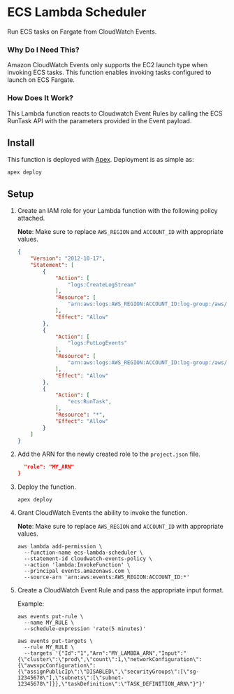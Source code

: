 # ECS Lambda Scheduler

Run ECS tasks
on Fargate
from CloudWatch Events.

### Why Do I Need This?

Amazon CloudWatch Events
only supports the EC2 launch type
when invoking ECS tasks.
This function enables
invoking tasks configured
to launch on ECS Fargate.

### How Does It Work?

This Lambda function reacts to
Cloudwatch Event Rules
by calling the ECS RunTask API
with the parameters provided
in the Event payload.

## Install

This function is deployed with
[Apex](https://apex.run).
Deployment is as simple as:

```shell
apex deploy
```

## Setup

1. Create an IAM role
for your Lambda function
with the following policy attached.

    **Note**: Make sure to replace `AWS_REGION`
    and
    `ACCOUNT_ID` with appropriate values.

    ```json
    {
        "Version": "2012-10-17",
        "Statement": [
            {
                "Action": [
                    "logs:CreateLogStream"
                ],
                "Resource": [
                    "arn:aws:logs:AWS_REGION:ACCOUNT_ID:log-group:/aws/lambda/ecs-lambda-scheduler:*"
                ],
                "Effect": "Allow"
            },
            {
                "Action": [
                    "logs:PutLogEvents"
                ],
                "Resource": [
                    "arn:aws:logs:AWS_REGION:ACCOUNT_ID:log-group:/aws/lambda/ecs-lambda_scheduler:*:*"
                ],
                "Effect": "Allow"
            },
            {
                "Action": [
                    "ecs:RunTask",
                ],
                "Resource": "*",
                "Effect": "Allow"
            }
        ]
    }
    ```

2. Add the ARN
for the newly created role
to the `project.json` file.

    ```json
      "role": "MY_ARN"
    }
    ```

3. Deploy the function.

    ```shell
    apex deploy
    ```

4. Grant CloudWatch Events
the ability to invoke the function.

    **Note**: Make sure to replace `AWS_REGION`
    and
    `ACCOUNT_ID` with appropriate values.

    ```shell
    aws lambda add-permission \
      --function-name ecs-lambda-scheduler \
      --statement-id cloudwatch-events-policy \
      --action 'lambda:InvokeFunction' \
      --principal events.amazonaws.com \
      --source-arn 'arn:aws:events:AWS_REGION:ACCOUNT_ID:*'
    ```

5. Create a CloudWatch Event Rule
and pass the appropriate input format.

    Example:

    ```shell
    aws events put-rule \
      --name MY_RULE \
      --schedule-expression 'rate(5 minutes)'

    aws events put-targets \
      --rule MY_RULE \
      --targets '{"Id":"1","Arn":"MY_LAMBDA_ARN","Input":"{\"cluster\":\"prod\",\"count\":1,\"networkConfiguration\":{\"awsvpcConfiguration\":{\"assignPublicIp\":\"DISABLED\",\"securityGroups\":[\"sg-12345678\"],\"subnets\":[\"subnet-12345678\"]}},\"taskDefinition\":\"TASK_DEFINITION_ARN\"}"}'
    ```
